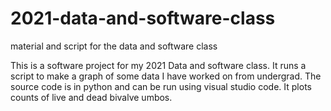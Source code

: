# 2021-data-and-software-class
material and script for the data and software class

This is a software project for my 2021 Data and software class. It runs a script to make a graph of some data I have worked on from undergrad. The source code is in python and can be run using visual studio code. It plots counts of live and dead bivalve umbos.
